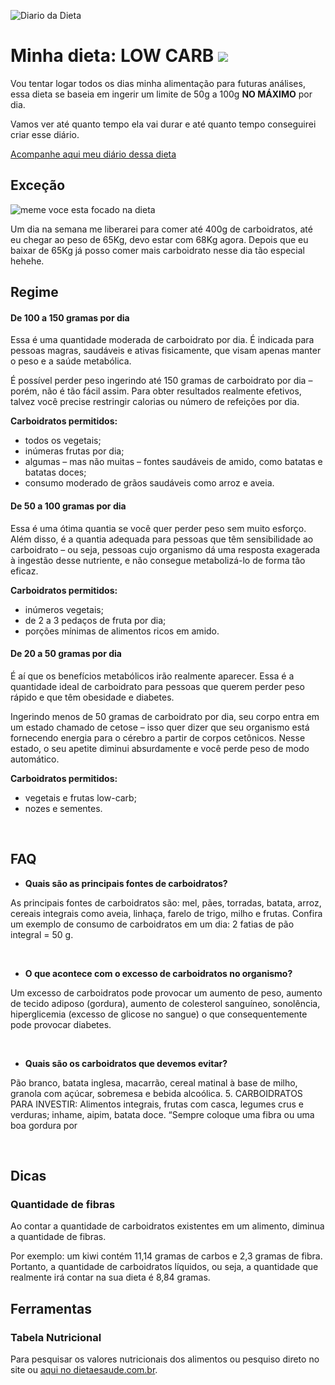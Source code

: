 ![Diario da Dieta](http://makesbycarla.com.br/wp-content/uploads/2016/09/diario-dieta.jpg)

# Minha dieta: LOW CARB ![](https://upload.wikimedia.org/wikipedia/commons/e/e7/Dihydroxyacetone_Fischer.svg)

Vou tentar logar todos os dias minha alimentação para futuras análises, essa dieta se baseia em ingerir um limite de 50g a 100g **NO MÁXIMO** por dia.

Vamos ver até quanto tempo ela vai durar e até quanto tempo conseguirei criar esse diário.

[Acompanhe aqui meu diário dessa dieta](https://github.com/suissa/minha-dieta/blob/master/diario.md)

## Exceção

![meme voce esta focado na dieta](https://pics.me.me/sevoceviuumovo-frito-jacl-lemes-voce-esta-focado-na-dieta-7777199.png)

Um dia na semana me liberarei para comer até 400g de carboidratos, até eu chegar ao peso de 65Kg, devo estar com 68Kg agora.
Depois que eu baixar de 65Kg já posso comer mais carboidrato nesse dia tão especial hehehe.


## Regime

#### De 100 a 150 gramas por dia

Essa é uma quantidade moderada de carboidrato por dia. É indicada para pessoas magras, saudáveis e ativas fisicamente, que visam apenas manter o peso e a saúde metabólica.

É possível perder peso ingerindo até 150 gramas de carboidrato por dia – porém, não é tão fácil assim. Para obter resultados realmente efetivos, talvez você precise restringir calorias ou número de refeições por dia.

**Carboidratos permitidos:**

- todos os vegetais;
- inúmeras frutas por dia;
- algumas – mas não muitas – fontes saudáveis de amido, como batatas e batatas doces;
- consumo moderado de grãos saudáveis como arroz e aveia.


#### De 50 a 100 gramas por dia

Essa é uma ótima quantia se você quer perder peso sem muito esforço. Além disso, é a quantia adequada para pessoas que têm sensibilidade ao carboidrato – ou seja, pessoas cujo organismo dá uma resposta exagerada à ingestão desse nutriente, e não consegue metabolizá-lo de forma tão eficaz.

**Carboidratos permitidos:**

- inúmeros vegetais;
- de 2 a 3 pedaços de fruta por dia;
- porções mínimas de alimentos ricos em amido.

#### De 20 a 50 gramas por dia

É aí que os benefícios metabólicos irão realmente aparecer. Essa é a quantidade ideal de carboidrato para pessoas que querem perder peso rápido e que têm obesidade e diabetes.

Ingerindo menos de 50 gramas de carboidrato por dia, seu corpo entra em um estado chamado de cetose – isso quer dizer que seu organismo está fornecendo energia para o cérebro a partir de corpos cetônicos. Nesse estado, o seu apetite diminui absurdamente e você perde peso de modo automático.

**Carboidratos permitidos:**

- vegetais e frutas low-carb;
- nozes e sementes.

<br>

## FAQ

- **Quais são as principais fontes de carboidratos?**

As principais fontes de carboidratos são: mel, pães, torradas, batata, arroz, cereais integrais como aveia, linhaça, farelo de trigo, milho e frutas. Confira um exemplo de consumo de carboidratos em um dia: 2 fatias de pão integral = 50 g.

<br>

- **O que acontece com o excesso de carboidratos no organismo?**

Um excesso de carboidratos pode provocar um aumento de peso, aumento de tecido adiposo (gordura), aumento de colesterol sanguíneo, sonolência, hiperglicemia (excesso de glicose no sangue) o que consequentemente pode provocar diabetes.

<br>


- **Quais são os carboidratos que devemos evitar?**

Pão branco, batata inglesa, macarrão, cereal matinal à base de milho, granola com açúcar, sobremesa e bebida alcoólica. 5. CARBOIDRATOS PARA INVESTIR: Alimentos integrais, frutas com casca, legumes crus e verduras; inhame, aipim, batata doce. “Sempre coloque uma fibra ou uma boa gordura por 

<br>

## Dicas

### Quantidade de fibras

Ao contar a quantidade de carboidratos existentes em um alimento, diminua a quantidade de fibras. 

Por exemplo: um kiwi contém 11,14 gramas de carbos e 2,3 gramas de fibra. 
Portanto, a quantidade de carboidratos líquidos, ou seja, a quantidade que realmente irá contar na sua dieta é 8,84 gramas.


## Ferramentas

### Tabela Nutricional

Para pesquisar os valores nutricionais dos alimentos ou pesquiso direto no site ou [aqui no dietaesaude.com.br](https://www.dietaesaude.com.br/dietas/alimentos/).


